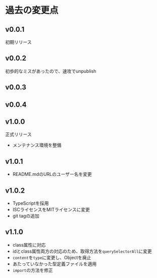 # 過去の変更点
## v0.0.1
初期リリース

## v0.0.2
初歩的なミスがあったので、速攻でunpublish

## v0.0.3

## v0.0.4

## v1.0.0
正式リリース
* メンテナンス環境を整備

## v1.0.1
* README.mdのURLのユーザー名を変更

## v1.0.2
  * TypeScriptを採用
  * ISCライセンスをMITライセンスに変更
  * git tagの追加

## v1.1.0
  * class属性に対応
  * idとclass属性両方の対応のため、取得方法を`querySelectorAll`に変更
  * `content`を`type`に変更し、Objectを廃止
  * あたっていなかった型定義ファイルを適用
  * `import`の方法を修正